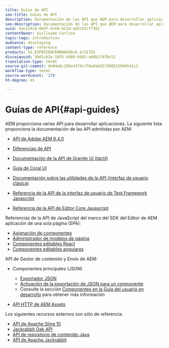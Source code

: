 ```yaml
---
title: Guías de API
seo-title: Guías de API
description: Documentación de las API que AEM para desarrollar aplicaciones
seo-description: Documentación de las API que AEM para desarrollar aplicaciones
uuid: 4ace24c8-8bdf-4c68-b21d-ad2c03cf7362
contentOwner: Guillaume Carlino
topic-tags: introduction
audience: developing
content-type: reference
products: SG_EXPERIENCEMANAGER/6.4/SITES
discoiquuid: 39d1cb2e-18f5-4d08-b983-a06b1f470c51
translation-type: tm+mt
source-git-commit: de04a6c205e4379c7f8a9ab5574985259d6541c3
workflow-type: tm+mt
source-wordcount: '270'
ht-degree: 4%

---
```



# Guías de API{#api-guides}

AEM proporciona varias API para desarrollar aplicaciones. La siguiente lista proporciona la documentación de las API admitidas por AEM:

* [API de Adobe AEM 6.4.0](https://helpx.adobe.com/experience-manager/6-4/sites/developing/using/reference-materials/javadoc/index.html)

* [Diferencias de API](https://helpx.adobe.com/experience-manager/6-4/sites/developing/using/reference-materials/diff-previous/changes.html)

* [Documentación de la API de Granite UI (táctil)](https://helpx.adobe.com/experience-manager/6-4/sites/developing/using/reference-materials/granite-ui/api/index.html)

* [Guía de Coral UI](https://helpx.adobe.com/experience-manager/6-4/sites/developing/using/reference-materials/coral-ui/coralui3/index.html)

* [Documentación sobre las utilidades de la API (interfaz de usuario clásica)](https://helpx.adobe.com/experience-manager/6-4/sites/developing/using/reference-materials/widgets-api/index.html)

* [Referencia de la API de la interfaz de usuario de Test Framework Javascript](https://helpx.adobe.com/experience-manager/6-4/sites/developing/using/reference-materials/test-api/index.html)

* [Referencia de la API de Editor Core Javascript](https://helpx.adobe.com/experience-manager/6-4/sites/developing/using/reference-materials/jsdoc/ui-touch/editor-core/index.html)

Referencias de la API de JavaScript del marco del SDK del Editor de AEM aplicación de una sola página (SPA):

* [Asignación de componentes](https://www.npmjs.com/package/@adobe/aem-spa-component-mapping)
* [Administrador de modelos de página](https://www.npmjs.com/package/@adobe/aem-spa-page-model-manager)
* [Componentes editables React](https://www.npmjs.com/package/@adobe/aem-react-editable-components)
* [Componentes editables angulares](https://www.npmjs.com/package/@adobe/aem-angular-editable-components)

API de Gestor de contenido y Envío de AEM:

* Componentes principales (JSON)

   * [Exportador JSON](/help/sites-developing/json-exporter.md)
   * [Activación de la exportación de JSON para un componente](/help/sites-developing/json-exporter-components.md)
   * Consulte la sección [Componentes en la Guía del usuario en desarrollo](https://helpx.adobe.com/experience-manager/6-4/sites/developing/user-guide.html?topic=/experience-manager/6-4/sites/developing/morehelp/components.ug.js) para obtener más información

* [API HTTP de AEM Assets](/help/assets/mac-api-assets.md)

Los siguientes recursos externos son sólo de referencia:

* [API de Apache Sling 10](https://sling.apache.org/apidocs/sling10/)
* [Jackrabbit Oak API](https://jackrabbit.apache.org/oak/docs/oak_api/overview.html)
* [API de repositorio de contenido Java](https://docs.adobe.com/docs/en/spec/javax.jcr/javadocs/jcr-2.0/index.html)
* [API de Apache Jackrabbit](https://jackrabbit.apache.org/api)
